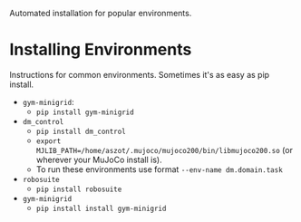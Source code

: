 Automated installation for popular environments. 

# Installing Environments
Instructions for common environments. Sometimes it's as easy as pip install. 
- `gym-minigrid`: 
  - `pip install gym-minigrid`
- `dm_control`
  - `pip install dm_control` 
  - `export MJLIB_PATH=/home/aszot/.mujoco/mujoco200/bin/libmujoco200.so` (or
    wherever your MuJoCo install is).
  - To run these environments use format `--env-name dm.domain.task`
- `robosuite`
  - `pip install robosuite`
- `gym-minigrid`
  - `pip install install gym-minigrid`


